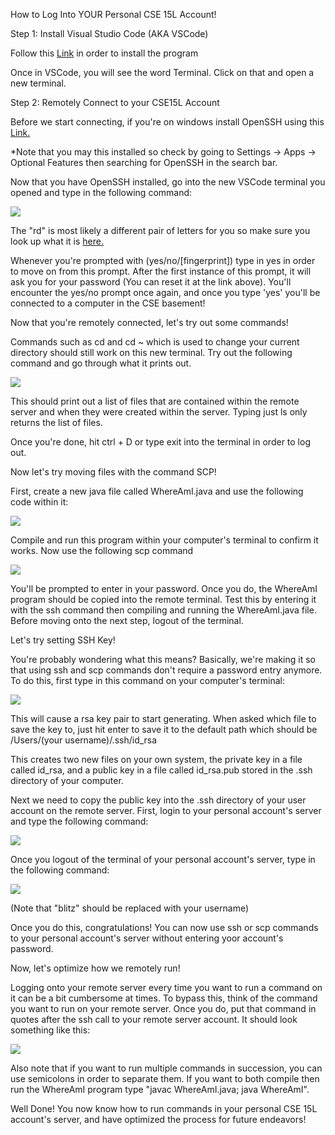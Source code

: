 How to Log Into YOUR Personal CSE 15L Account!

Step 1: Install Visual Studio Code (AKA VSCode)

 Follow this [Link](https://code.visualstudio.com/) in order to install the program

Once in VSCode, you will see the word Terminal. Click on that and open a new terminal.


Step 2: Remotely Connect to your CSE15L Account

Before we start connecting, if you're on windows install OpenSSH using this [Link.](https://learn.microsoft.com/en-us/windows-server/administration/openssh/openssh_install_firstuse?tabs=gui) 

*Note that you may this installed so check by going to Settings -> Apps -> Optional Features then searching for OpenSSH in the search bar.

Now that you have OpenSSH installed, go into the new VSCode terminal you opened and type in the following command:

![](https://aquazap.github.io/cse15l-lab-reports/lab-report-2-week-1-screenshot-1.png)

The "rd" is most likely a different pair of letters for you so make sure you look up what it is [here.](https://sdacs.ucsd.edu/~icc/index.php)

Whenever you're prompted with (yes/no/[fingerprint]) type in yes in order to move on from this prompt. After the first instance of this prompt, it will ask you for your password (You can reset it at the link above). You'll encounter the yes/no prompt once again, and once you type 'yes' you'll be connected to a computer in the CSE basement!


Now that you're remotely connected, let's try out some commands!

Commands such as cd and cd ~ which is used to change your current directory should still work on this new terminal. Try out the following command and go through what it prints out.

![](https://aquazap.github.io/cse15l-lab-reports/lab-report-2-week-1-screenshot-2.png)

This should print out a list of files that are contained within the remote server and when they were created within the server. Typing just ls only returns the list of files.

Once you're done, hit ctrl + D or type exit into the terminal in order to log out.


Now let's try moving files with the command SCP!

First, create a new java file called WhereAmI.java and use the following code within it:

![](https://aquazap.github.io/cse15l-lab-reports/lab-report-2-week-1-screenshot-3.png)

Compile and run this program within your computer's terminal to confirm it works. Now use the following scp command

![](https://aquazap.github.io/cse15l-lab-reports/lab-report-2-week-1-screenshot-4.png)

You'll be prompted to enter in your password. Once you do, the WhereAmI program should be copied into the remote terminal. Test this by entering it with the ssh command then compiling and running the WhereAmI.java file. Before moving onto the next step, logout of the terminal.


Let's try setting SSH Key!

You're probably wondering what this means? Basically, we're making it so that using ssh and scp commands don't require a password entry anymore. To do this, first type in this command on your computer's terminal:

![](https://aquazap.github.io/cse15l-lab-reports/lab-report-2-week-1-screenshot-5.png)

This will cause a rsa key pair to start generating. When asked which file to save the key to, just hit enter to save it to the default path which should be /Users/(your username)/.ssh/id_rsa

This creates two new files on your own system, the private key in a file called id_rsa, and a public key in a file called id_rsa.pub stored in the .ssh directory of your computer. 

Next we need to copy the public key into the .ssh directory of your user account on the remote server. First, login to your personal account's server and type the following command:

![](https://aquazap.github.io/cse15l-lab-reports/lab-report-2-week-1-screenshot-6.png)

Once you logout of the terminal of your personal account's server, type in the following command:

![](https://aquazap.github.io/cse15l-lab-reports/lab-report-2-week-1-screenshot-7.png)

(Note that "blitz" should be replaced with your username)

Once you do this, congratulations! You can now use ssh or scp commands to your personal account's server without entering yoor account's password.


Now, let's optimize how we remotely run!

Logging onto your remote server every time you want to run a command on it can be a bit cumbersome at times. To bypass this, think of the command you want to run on your remote server. Once you do, put that command in quotes after the ssh call to your remote server account. It should look something like this:

![](https://aquazap.github.io/cse15l-lab-reports/lab-report-2-week-1-screenshot-8.png)

Also note that if you want to run multiple commands in succession, you can use semicolons in order to separate them. If you want to both compile then run the WhereAmI program type "javac WhereAmI.java; java WhereAmI".

Well Done! You now know how to run commands in your personal CSE 15L account's server, and have optimized the process for future endeavors!



